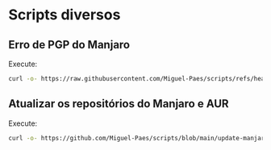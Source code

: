 # Scripts diversos

## Erro de PGP do Manjaro

Execute:

```bash
curl -o- https://raw.githubusercontent.com/Miguel-Paes/scripts/refs/heads/main/fix-pgp-manjaro.sh | bash
```

## Atualizar os repositórios do Manjaro e AUR

Execute:

```bash
curl -o- https://github.com/Miguel-Paes/scripts/blob/main/update-manjaro-aur.sh | bash
```